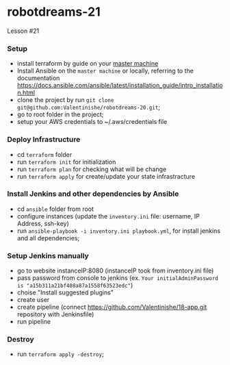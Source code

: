 # robotdreams-21
Lesson #21


### Setup
- install terraform by guide on your [master machine](https://developer.hashicorp.com/terraform/tutorials/aws-get-started/install-cli)
- Install Ansible on the `master machine` or locally, referring to the documentation https://docs.ansible.com/ansible/latest/installation_guide/intro_installation.html
- clone the project by run ```git clone git@github.com:Valentinishe/robotdreams-20.git```;
- go to root folder in the project;
- setup your AWS credentials to ~/.aws/credentials file

### Deploy Infrastructure
- cd `terraform` folder
- run `terraform init` for initialization
- run `terraform plan` for checking what will be change
- run `terraform apply` for create/update your state infrastracture

### Install Jenkins and other dependencies by Ansible
- cd `ansible` folder from root
- configure instances (update the `inventory.ini` file: username, IP Address, ssh-key)
- run `ansible-playbook -i inventory.ini playbook.yml`, for install jenkins and all dependencies;

### Setup Jenkins manually
- go to website instanceIP:8080 (instanceIP took from inventory.ini file)
- pass password from console to jenkins (ex. `Your initialAdminPassword is "a15b311a21bf408a87a1558f63523edc"`)
- choise "Install suggested plugins"
- create user
- create pipeline (connect https://github.com/Valentinishe/18-app.git repository with Jenkinsfile)
- run pipeline

### Destroy
- run ```terraform apply -destroy```;